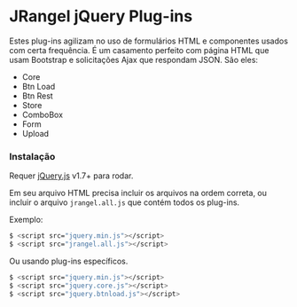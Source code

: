 # JRangel jQuery Plug-ins
Estes plug-ins agilizam no uso de formulários HTML e componentes usados com certa frequência. É um casamento perfeito com página HTML que usam Bootstrap e solicitações Ajax que respondam JSON. São eles:

  - Core
  - Btn Load
  - Btn Rest
  - Store
  - ComboBox
  - Form
  - Upload

### Instalação

Requer [jQuery.js](https://nodejs.org/) v1.7+ para rodar.

Em seu arquivo HTML precisa incluir os arquivos na ordem correta, ou incluir o arquivo `jrangel.all.js` que contém todos os plug-ins.

Exemplo:

```sh
$ <script src="jquery.min.js"></script>
$ <script src="jrangel.all.js"></script>
```

Ou usando plug-ins específicos.

```sh
$ <script src="jquery.min.js"></script>
$ <script src="jquery.core.js"></script>
$ <script src="jquery.btnload.js"></script>
```